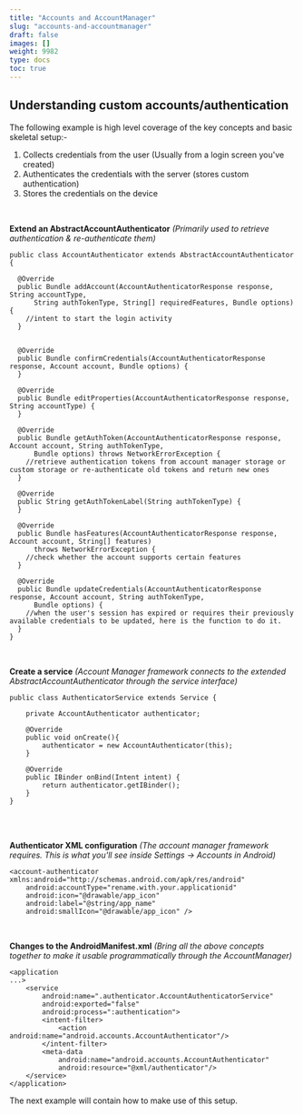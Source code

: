 ```yaml
---
title: "Accounts and AccountManager"
slug: "accounts-and-accountmanager"
draft: false
images: []
weight: 9982
type: docs
toc: true
---
```


## Understanding custom accounts/authentication
The following example is high level coverage of the key concepts and basic skeletal setup:-

 1. Collects credentials from the user (Usually from a login screen you've created)
 2. Authenticates the credentials with the server (stores custom authentication)
 3. Stores the credentials on the device
<br>

**Extend an AbstractAccountAuthenticator**
*(Primarily used to retrieve authentication & re-authenticate them)*

    public class AccountAuthenticator extends AbstractAccountAuthenticator {

      @Override
      public Bundle addAccount(AccountAuthenticatorResponse response, String accountType,
          String authTokenType, String[] requiredFeatures, Bundle options) {
        //intent to start the login activity
      }
    
    
      @Override
      public Bundle confirmCredentials(AccountAuthenticatorResponse response, Account account, Bundle options) {
      }
    
      @Override
      public Bundle editProperties(AccountAuthenticatorResponse response, String accountType) {
      }
    
      @Override
      public Bundle getAuthToken(AccountAuthenticatorResponse response, Account account, String authTokenType,
          Bundle options) throws NetworkErrorException {
        //retrieve authentication tokens from account manager storage or custom storage or re-authenticate old tokens and return new ones
      }
    
      @Override
      public String getAuthTokenLabel(String authTokenType) {
      }
    
      @Override
      public Bundle hasFeatures(AccountAuthenticatorResponse response, Account account, String[] features)
          throws NetworkErrorException {
        //check whether the account supports certain features
      }
    
      @Override
      public Bundle updateCredentials(AccountAuthenticatorResponse response, Account account, String authTokenType,
          Bundle options) {
        //when the user's session has expired or requires their previously available credentials to be updated, here is the function to do it.
      }
    }
<br>


**Create a service** 
*(Account Manager framework connects to the extended AbstractAccountAuthenticator through the service interface)*

    public class AuthenticatorService extends Service {

        private AccountAuthenticator authenticator;

        @Override
        public void onCreate(){
            authenticator = new AccountAuthenticator(this);
        }

        @Override
        public IBinder onBind(Intent intent) {
            return authenticator.getIBinder();
        }
    }
<br>
<br>

**Authenticator XML configuration**
*(The account manager framework requires. This is what you'll see inside Settings -> Accounts in Android)*

    <account-authenticator xmlns:android="http://schemas.android.com/apk/res/android"
        android:accountType="rename.with.your.applicationid"
        android:icon="@drawable/app_icon"
        android:label="@string/app_name"
        android:smallIcon="@drawable/app_icon" />
<br>

**Changes to the AndroidManifest.xml**
*(Bring all the above concepts together to make it usable programmatically through the AccountManager)*

    <application
    ...>
        <service
            android:name=".authenticator.AccountAuthenticatorService"
            android:exported="false"
            android:process=":authentication">
            <intent-filter>
                <action android:name="android.accounts.AccountAuthenticator"/>
            </intent-filter>
            <meta-data
                android:name="android.accounts.AccountAuthenticator"
                android:resource="@xml/authenticator"/>
        </service>
    </application>

The next example will contain how to make use of this setup.

